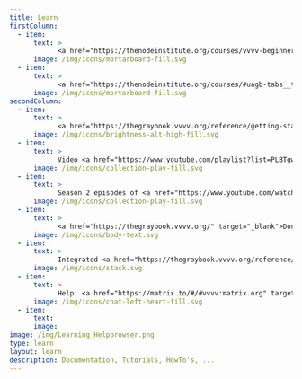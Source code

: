 ```yaml
---
title: Learn
firstColumn:
  - item: 
      text: > 
            <a href="https://thenodeinstitute.org/courses/vvvv-beginner-class-winter-2025/" target="_blank">Beginner class starting Octorber 27</a>
      image: /img/icons/mortarboard-fill.svg
  - item: 
      text: > 
            <a href="https://thenodeinstitute.org/courses/#uagb-tabs__tab0" target="_blank">Courses at The NODE Institute</a>
      image: /img/icons/mortarboard-fill.svg
secondColumn:
  - item: 
      text: > 
            <a href="https://thegraybook.vvvv.org/reference/getting-started/overview.html" target="_blank">Getting started</a>
      image: /img/icons/brightness-alt-high-fill.svg
  - item:
      text: > 
            Video <a href="https://www.youtube.com/playlist?list=PLBTgwgsWWcT_VMMrwsy3Ao7_ubazEGL4s" target="_blank">Tutorials</a> and <a href="https://www.youtube.com/playlist?list=PLBTgwgsWWcT-G9lk-IlKLkGZJ9NnXcuBV" target="_blank">HowTo's</a>
      image: /img/icons/collection-play-fill.svg
  - item:
      text: > 
            Season 2 episodes of <a href="https://www.youtube.com/watch?v=uvLNZsStve8&list=PLBTgwgsWWcT8eDfjAg299o7paRqkd2Zdi" target="_blank">vvvvTv</a>
      image: /img/icons/collection-play-fill.svg
  - item:
      text: > 
            <a href="https://thegraybook.vvvv.org/" target="_blank">Documentation</a> (The Gray Book)
      image: /img/icons/body-text.svg
  - item:
      text: >
            Integrated <a href="https://thegraybook.vvvv.org/reference/hde/findinghelp.html" target="_blank">Help Browser</a>
      image: /img/icons/stack.svg
  - item: 
      text: > 
            Help: <a href="https://matrix.to/#/#vvvv:matrix.org" target="_blank">Chat</a>, <a href="https://forum.vvvv.org/c/vvvv-gamma/28" target="_blank">Forum</a>
      image: /img/icons/chat-left-heart-fill.svg
  - item:
      text:
      image:
image: /img/Learning_Helpbrowser.png
type: learn
layout: learn
description: Documentation, Tutorials, HowTo's, ...
---
```

